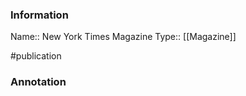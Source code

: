 ### Information

Name:: New York Times Magazine
Type:: [[Magazine]]

#publication


### Annotation

